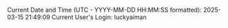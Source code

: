 Current Date and Time (UTC - YYYY-MM-DD HH:MM:SS formatted): 2025-03-15 21:49:09
Current User's Login: luckyaiman
